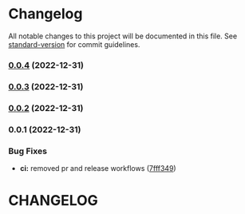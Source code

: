 # Changelog

All notable changes to this project will be documented in this file. See [standard-version](https://github.com/conventional-changelog/standard-version) for commit guidelines.

### [0.0.4](https://github.com/srmcguirt/renovate-config/compare/v0.0.3...v0.0.4) (2022-12-31)

### [0.0.3](https://github.com/srmcguirt/renovate-config/compare/v0.0.2...v0.0.3) (2022-12-31)

### [0.0.2](https://github.com/srmcguirt/renovate-config/compare/v0.0.1...v0.0.2) (2022-12-31)

### 0.0.1 (2022-12-31)


### Bug Fixes

* **ci:** removed pr and release workflows ([7fff349](https://github.com/srmcguirt/renovate-config/commit/7fff349f7228158154815f60c30ff43a560b0499))

# CHANGELOG
